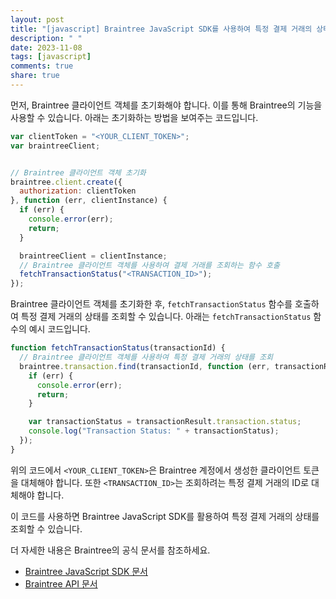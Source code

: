 ```yaml
---
layout: post
title: "[javascript] Braintree JavaScript SDK를 사용하여 특정 결제 거래의 상태를 조회하는 방법은 무엇인가요?"
description: " "
date: 2023-11-08
tags: [javascript]
comments: true
share: true
---
```


먼저, Braintree 클라이언트 객체를 초기화해야 합니다. 이를 통해 Braintree의 기능을 사용할 수 있습니다. 아래는 초기화하는 방법을 보여주는 코드입니다.

```javascript
var clientToken = "<YOUR_CLIENT_TOKEN>";
var braintreeClient;


// Braintree 클라이언트 객체 초기화
braintree.client.create({
  authorization: clientToken
}, function (err, clientInstance) {
  if (err) {
    console.error(err);
    return;
  }

  braintreeClient = clientInstance;
  // Braintree 클라이언트 객체를 사용하여 결제 거래를 조회하는 함수 호출
  fetchTransactionStatus("<TRANSACTION_ID>");
});
```

Braintree 클라이언트 객체를 초기화한 후, `fetchTransactionStatus` 함수를 호출하여 특정 결제 거래의 상태를 조회할 수 있습니다. 아래는 `fetchTransactionStatus` 함수의 예시 코드입니다.

```javascript
function fetchTransactionStatus(transactionId) {
  // Braintree 클라이언트 객체를 사용하여 특정 결제 거래의 상태를 조회
  braintree.transaction.find(transactionId, function (err, transactionResult) {
    if (err) {
      console.error(err);
      return;
    }

    var transactionStatus = transactionResult.transaction.status;
    console.log("Transaction Status: " + transactionStatus);
  });
}
```

위의 코드에서 `<YOUR_CLIENT_TOKEN>`은 Braintree 계정에서 생성한 클라이언트 토큰을 대체해야 합니다. 또한 `<TRANSACTION_ID>`는 조회하려는 특정 결제 거래의 ID로 대체해야 합니다.

이 코드를 사용하면 Braintree JavaScript SDK를 활용하여 특정 결제 거래의 상태를 조회할 수 있습니다.

더 자세한 내용은 Braintree의 공식 문서를 참조하세요.

- [Braintree JavaScript SDK 문서](https://developers.braintreepayments.com/start/hello-client/javascript/v3)
- [Braintree API 문서](https://developers.braintreepayments.com/reference/general/overview)